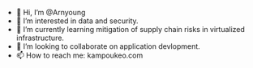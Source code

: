 - 👋 Hi, I’m @Arnyoung
- 👀 I’m interested in data and security.
- 🌱 I’m currently learning mitigation of supply chain risks in virtualized infrastructure. 
- 💞️ I’m looking to collaborate on application devlopment.
- 📫 How to reach me: kampoukeo.com
